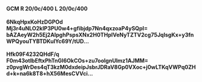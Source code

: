 #### GCM R 20/0c/400 L 20/0c/400
**6NkqHpxKoHzDGPOd**<br/>**Mj3r4uNLO2kIP3PU0w4+gfibjdp7Nn4qxzoaP4ySQpI=**<br/>**bAZAeyW2h5Ej2AIpghPspsXNx2H0THpIVeNyTZTV2cg75JqlsgKx+y3fnWPQyouTYBTDKuIYc69Y/tUD...**<br/><br/>
**Hfk09F4232QHdF/q**<br/>**F0m43otIbEftxPhTnGI6OkCOs+zu7oolgnUImz1AJMM=**<br/>**z0pvgWrDes4qT3kzM0dxdeipJsbrJDRaV8Gp0VXoc+j0wLTKqVWPq0ZHd+k+na6k8T8+hX56MesCVVci...**